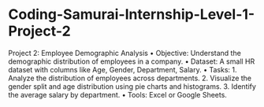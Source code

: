 # Coding-Samurai-Internship-Level-1-Project-2
Project 2: Employee Demographic Analysis
•
Objective: Understand the demographic distribution of employees in a company.
•
Dataset: A small HR dataset with columns like Age, Gender, Department, Salary.
• Tasks:
1.
Analyze the distribution of employees across departments.
2.
Visualize the gender split and age distribution using pie charts and histograms.
3.
Identify the average salary by department.
•
Tools: Excel or Google Sheets.
